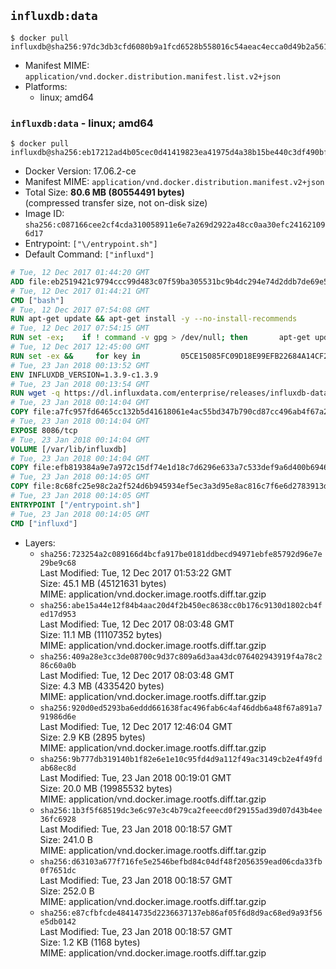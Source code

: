 ## `influxdb:data`

```console
$ docker pull influxdb@sha256:97dc3db3cfd6080b9a1fcd6528b558016c54aeac4ecca0d49b2a561139793b98
```

-	Manifest MIME: `application/vnd.docker.distribution.manifest.list.v2+json`
-	Platforms:
	-	linux; amd64

### `influxdb:data` - linux; amd64

```console
$ docker pull influxdb@sha256:eb17212ad4b05cec0d41419823ea41975d4a38b15be440c3df490bf4fde74c47
```

-	Docker Version: 17.06.2-ce
-	Manifest MIME: `application/vnd.docker.distribution.manifest.v2+json`
-	Total Size: **80.6 MB (80554491 bytes)**  
	(compressed transfer size, not on-disk size)
-	Image ID: `sha256:c087166cee2cf4cda310058911e6e7a269d2922a48cc0aa30efc241621096d17`
-	Entrypoint: `["\/entrypoint.sh"]`
-	Default Command: `["influxd"]`

```dockerfile
# Tue, 12 Dec 2017 01:44:20 GMT
ADD file:eb2519421c9794ccc99d483c07f59ba305531bc9b4dc294e74d2ddb7de69e52a in / 
# Tue, 12 Dec 2017 01:44:21 GMT
CMD ["bash"]
# Tue, 12 Dec 2017 07:54:08 GMT
RUN apt-get update && apt-get install -y --no-install-recommends 		ca-certificates 		curl 		wget 	&& rm -rf /var/lib/apt/lists/*
# Tue, 12 Dec 2017 07:54:15 GMT
RUN set -ex; 	if ! command -v gpg > /dev/null; then 		apt-get update; 		apt-get install -y --no-install-recommends 			gnupg 			dirmngr 		; 		rm -rf /var/lib/apt/lists/*; 	fi
# Tue, 12 Dec 2017 12:45:00 GMT
RUN set -ex &&     for key in         05CE15085FC09D18E99EFB22684A14CF2582E0C5 ;     do         gpg --keyserver ha.pool.sks-keyservers.net --recv-keys "$key" ||         gpg --keyserver pgp.mit.edu --recv-keys "$key" ||         gpg --keyserver keyserver.pgp.com --recv-keys "$key" ;     done
# Tue, 23 Jan 2018 00:13:52 GMT
ENV INFLUXDB_VERSION=1.3.9-c1.3.9
# Tue, 23 Jan 2018 00:13:54 GMT
RUN wget -q https://dl.influxdata.com/enterprise/releases/influxdb-data_${INFLUXDB_VERSION}_amd64.deb.asc &&     wget -q https://dl.influxdata.com/enterprise/releases/influxdb-data_${INFLUXDB_VERSION}_amd64.deb &&     gpg --batch --verify influxdb-data_${INFLUXDB_VERSION}_amd64.deb.asc influxdb-data_${INFLUXDB_VERSION}_amd64.deb &&     dpkg -i influxdb-data_${INFLUXDB_VERSION}_amd64.deb &&     rm -f influxdb-data_${INFLUXDB_VERSION}_amd64.deb*
# Tue, 23 Jan 2018 00:14:04 GMT
COPY file:a7fc957fd6465cc132b5d41618061e4ac55bd347b790cd87cc496ab4f67a274b in /etc/influxdb/influxdb.conf 
# Tue, 23 Jan 2018 00:14:04 GMT
EXPOSE 8086/tcp
# Tue, 23 Jan 2018 00:14:04 GMT
VOLUME [/var/lib/influxdb]
# Tue, 23 Jan 2018 00:14:04 GMT
COPY file:efb819384a9e7a972c15df74e1d18c7d6296e633a7c533def9a6d400b69468fc in /entrypoint.sh 
# Tue, 23 Jan 2018 00:14:05 GMT
COPY file:8c68fc25e98c2a2f524d6b945934ef5ec3a3d95e8ac816c7f6e6d2783913da7a in /init-influxdb.sh 
# Tue, 23 Jan 2018 00:14:05 GMT
ENTRYPOINT ["/entrypoint.sh"]
# Tue, 23 Jan 2018 00:14:05 GMT
CMD ["influxd"]
```

-	Layers:
	-	`sha256:723254a2c089166d4bcfa917be0181ddbecd94971ebfe85792d96e7e29be9c68`  
		Last Modified: Tue, 12 Dec 2017 01:53:22 GMT  
		Size: 45.1 MB (45121631 bytes)  
		MIME: application/vnd.docker.image.rootfs.diff.tar.gzip
	-	`sha256:abe15a44e12f84b4aac20d4f2b450ec8638cc0b176c9130d1802cb4fed17d953`  
		Last Modified: Tue, 12 Dec 2017 08:03:48 GMT  
		Size: 11.1 MB (11107352 bytes)  
		MIME: application/vnd.docker.image.rootfs.diff.tar.gzip
	-	`sha256:409a28e3cc3de08700c9d37c809a6d3aa43dc076402943919f4a78c286c60a0b`  
		Last Modified: Tue, 12 Dec 2017 08:03:48 GMT  
		Size: 4.3 MB (4335420 bytes)  
		MIME: application/vnd.docker.image.rootfs.diff.tar.gzip
	-	`sha256:920d0ed5293ba6eddd661638fac496fab6c4af46ddb6a48f67a891a791986d6e`  
		Last Modified: Tue, 12 Dec 2017 12:46:04 GMT  
		Size: 2.9 KB (2895 bytes)  
		MIME: application/vnd.docker.image.rootfs.diff.tar.gzip
	-	`sha256:9b777db319140b1f82e6e1e10c95fd4d9a112f49ac3149cb2e4f49fdab68ec8d`  
		Last Modified: Tue, 23 Jan 2018 00:19:01 GMT  
		Size: 20.0 MB (19985532 bytes)  
		MIME: application/vnd.docker.image.rootfs.diff.tar.gzip
	-	`sha256:1b3f5f68519dc3e6c97e3c4b79ca2feeecd0f29155ad39d07d43b4ee36fc6928`  
		Last Modified: Tue, 23 Jan 2018 00:18:57 GMT  
		Size: 241.0 B  
		MIME: application/vnd.docker.image.rootfs.diff.tar.gzip
	-	`sha256:d63103a677f716fe5e2546befbd84c04df48f2056359ead06cda33fb0f7651dc`  
		Last Modified: Tue, 23 Jan 2018 00:18:57 GMT  
		Size: 252.0 B  
		MIME: application/vnd.docker.image.rootfs.diff.tar.gzip
	-	`sha256:e87cfbfcde48414735d2236637137eb86af05f6d8d9ac68ed9a93f56e5db0142`  
		Last Modified: Tue, 23 Jan 2018 00:18:57 GMT  
		Size: 1.2 KB (1168 bytes)  
		MIME: application/vnd.docker.image.rootfs.diff.tar.gzip
